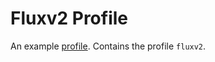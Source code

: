 # Fluxv2 Profile
An example [profile](https://github.com/weaveworks/profiles). Contains the profile `fluxv2`.